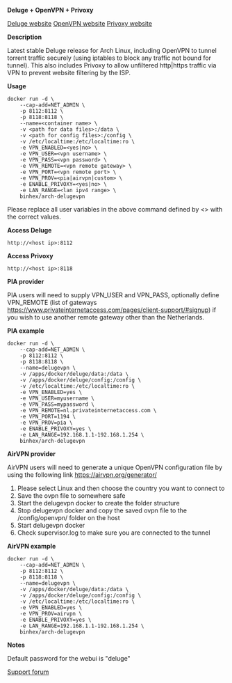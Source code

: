**Deluge + OpenVPN + Privoxy**

[Deluge website](http://deluge-torrent.org/)
[OpenVPN website](https://openvpn.net/)
[Privoxy website](http://www.privoxy.org/)

**Description**

Latest stable Deluge release for Arch Linux, including OpenVPN
to tunnel torrent traffic securely (using iptables to block any
traffic not bound for tunnel). This also includes Privoxy to 
allow unfiltered http|https traffic via VPN to prevent website
filtering by the ISP.

**Usage**
```
docker run -d \
	--cap-add=NET_ADMIN \
	-p 8112:8112 \
	-p 8118:8118 \
	--name=<container name> \
	-v <path for data files>:/data \
	-v <path for config files>:/config \
	-v /etc/localtime:/etc/localtime:ro \
	-e VPN_ENABLED=<yes|no> \
	-e VPN_USER=<vpn username> \
	-e VPN_PASS=<vpn password> \
	-e VPN_REMOTE=<vpn remote gateway> \
	-e VPN_PORT=<vpn remote port> \
	-e VPN_PROV=<pia|airvpn|custom> \
	-e ENABLE_PRIVOXY=<yes|no> \
	-e LAN_RANGE=<lan ipv4 range> \
	binhex/arch-delugevpn
```

Please replace all user variables in the above command defined by <> with the correct values.

**Access Deluge**

`http://<host ip>:8112`

**Access Privoxy**

`http://<host ip>:8118`

**PIA provider**

PIA users will need to supply VPN_USER and VPN_PASS, optionally define VPN_REMOTE 
(list of gateways https://www.privateinternetaccess.com/pages/client-support/#signup) 
if you wish to use another remote gateway other than the Netherlands.

**PIA example**
```
docker run -d \
	--cap-add=NET_ADMIN \
	-p 8112:8112 \
	-p 8118:8118 \
	--name=delugevpn \
	-v /apps/docker/deluge/data:/data \
	-v /apps/docker/deluge/config:/config \
	-v /etc/localtime:/etc/localtime:ro \
	-e VPN_ENABLED=yes \
	-e VPN_USER=myusername \
	-e VPN_PASS=mypassword \
	-e VPN_REMOTE=nl.privateinternetaccess.com \
	-e VPN_PORT=1194 \
	-e VPN_PROV=pia \
	-e ENABLE_PRIVOXY=yes \
	-e LAN_RANGE=192.168.1.1-192.168.1.254 \
	binhex/arch-delugevpn
```

**AirVPN provider**

AirVPN users will need to generate a unique OpenVPN configuration
file by using the following link https://airvpn.org/generator/

1. Please select Linux and then choose the country you want to connect to
2. Save the ovpn file to somewhere safe
3. Start the delugevpn docker to create the folder structure
4. Stop delugevpn docker and copy the saved ovpn file to the /config/openvpn/ folder on the host
5. Start delugevpn docker
6. Check supervisor.log to make sure you are connected to the tunnel

**AirVPN example**
```
docker run -d \
	--cap-add=NET_ADMIN \
	-p 8112:8112 \
	-p 8118:8118 \
	--name=delugevpn \
	-v /apps/docker/deluge/data:/data \
	-v /apps/docker/deluge/config:/config \
	-v /etc/localtime:/etc/localtime:ro \
	-e VPN_ENABLED=yes \
	-e VPN_PROV=airvpn \
	-e ENABLE_PRIVOXY=yes \
	-e LAN_RANGE=192.168.1.1-192.168.1.254 \
	binhex/arch-delugevpn
```

**Notes**

Default password for the webui is "deluge"

[Support forum](http://lime-technology.com/forum/index.php?topic=38055.0)